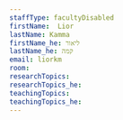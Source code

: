 ```yaml
---
staffType: facultyDisabled
firstName:  Lior
lastName: Kamma
firstName_he: ליאור
lastName_he: קמה
email: liorkm
room: 
researchTopics: 
researchTopics_he:
teachingTopics: 
teachingTopics_he: 
---
```

